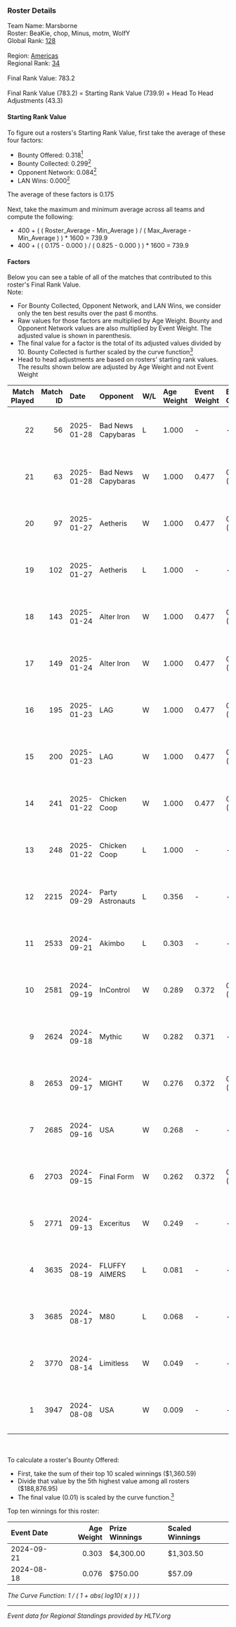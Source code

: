 ### Roster Details<br />
Team Name: Marsborne<br />
Roster: BeaKie, chop, Minus, motm, WolfY<br />
Global Rank: [128](../../standings_global_2025_02_03.md)<br />
<br />
Region: [Americas]( ../../standings_americas_2025_02_03.md)<br />
Regional Rank: [34]( ../../standings_americas_2025_02_03.md)<br />
<br />
Final Rank Value:  783.2<br />
<br />
Final Rank Value (783.2) = Starting Rank Value (739.9) + Head To Head Adjustments (43.3)<br />

#### Starting Rank Value<br />
To figure out a rosters's Starting Rank Value, first take the average of these four factors:<br />
- Bounty Offered: 0.318[<sup>1</sup>](#table2)
- Bounty Collected: 0.299[<sup>2</sup>](#table1)
- Opponent Network: 0.084[<sup>2</sup>](#table1)
- LAN Wins: 0.000[<sup>2</sup>](#table1)

The average of these factors is 0.175<br />
<br />
Next, take the maximum and minimum average across all teams and compute the following:<br />
- 400 + ( ( Roster_Average - Min_Average ) / ( Max_Average - Min_Average ) ) * 1600 = 739.9
- 400 + ( ( 0.175 - 0.000 ) / ( 0.825 - 0.000 ) ) * 1600 = 739.9


#### Factors<br />
Below you can see a table of all of the matches that contributed to this roster's Final Rank Value.<br />
Note:<br />

- For Bounty Collected, Opponent Network, and LAN Wins, we consider only the ten best results over the past 6 months.
- Raw values for those factors are multiplied by Age Weight. Bounty and Opponent Network values are also multiplied by Event Weight. The adjusted value is shown in parenthesis.
- The final value for a factor is the total of its adjusted values divided by 10. Bounty Collected is further scaled by the curve function[<sup>3</sup>](#curveFunction)
- Head to head adjustments are based on rosters' starting rank values. The results shown below are adjusted by Age Weight and not Event Weight
<span id="table1"></span><br />


| Match Played | Match ID | Date       | Opponent           | W/L | Age Weight | Event Weight | Bounty Collected | Opponent Network | LAN Wins  | H2H Adj. | Roster                              |
| -: | -: | :- | :- | :- | :- | :- | :- | :- | :- | -: | :- |
|           22 |       56 | 2025-01-28 | Bad News Capybaras | L   | 1.000      | -            | -                | -                | -         |   -17.91 | BeaKie, chop, Minus, motm, WolfY    |
|           21 |       63 | 2025-01-28 | Bad News Capybaras | W   | 1.000      | 0.477        | 0.002 (0.001)    | 0.354 (0.169)    | 0 (0.000) |    13.40 | BeaKie, chop, Minus, motm, WolfY    |
|           20 |       97 | 2025-01-27 | Aetheris           | W   | 1.000      | 0.477        | 0.030 (0.015)    | 0.328 (0.156)    | 0 (0.000) |    16.33 | chop, Minus, motm, steel, WolfY     |
|           19 |      102 | 2025-01-27 | Aetheris           | L   | 1.000      | -            | -                | -                | -         |   -15.12 | BeaKie, chop, Minus, motm, WolfY    |
|           18 |      143 | 2025-01-24 | Alter Iron         | W   | 1.000      | 0.477        | 0.019 (0.009)    | 0.301 (0.144)    | 0 (0.000) |    12.67 | chop, Minus, motm, steel, WolfY     |
|           17 |      149 | 2025-01-24 | Alter Iron         | W   | 1.000      | 0.477        | 0.019 (0.009)    | 0.301 (0.144)    | 0 (0.000) |    13.81 | chop, Minus, motm, steel, WolfY     |
|           16 |      195 | 2025-01-23 | LAG                | W   | 1.000      | 0.477        | 0.004 (0.002)    | 0.121 (0.058)    | 0 (0.000) |    10.01 | chop, Minus, motm, steel, WolfY     |
|           15 |      200 | 2025-01-23 | LAG                | W   | 1.000      | 0.477        | 0.004 (0.002)    | 0.121 (0.058)    | 0 (0.000) |    10.82 | chop, Minus, motm, steel, WolfY     |
|           14 |      241 | 2025-01-22 | Chicken Coop       | W   | 1.000      | 0.477        | 0.014 (0.007)    | 0.169 (0.081)    | 0 (0.000) |    12.54 | chop, Grizz, Minus, motm, steel     |
|           13 |      248 | 2025-01-22 | Chicken Coop       | L   | 1.000      | -            | -                | -                | -         |   -19.25 | chop, Grizz, Minus, motm, steel     |
|           12 |     2215 | 2024-09-29 | Party Astronauts   | L   | 0.356      | -            | -                | -                | -         |    -3.38 | BeaKie, chop, cxzi, motm, stamina   |
|           11 |     2533 | 2024-09-21 | Akimbo             | L   | 0.303      | -            | -                | -                | -         |    -5.06 | BeaKie, chop, CLASIA, motm, stamina |
|           10 |     2581 | 2024-09-19 | InControl          | W   | 0.289      | 0.372        | 0.006 (0.001)    | 0.034 (0.004)    | 0 (0.000) |     3.04 | BeaKie, chop, CLASIA, motm, stamina |
|            9 |     2624 | 2024-09-18 | Mythic             | W   | 0.282      | 0.371        | -                | 0.072 (0.008)    | 0 (0.000) |     1.86 | BeaKie, chop, CLASIA, motm, stamina |
|            8 |     2653 | 2024-09-17 | MIGHT              | W   | 0.276      | 0.372        | 0.006 (0.001)    | 0.160 (0.016)    | 0 (0.000) |     4.65 | BeaKie, chop, CLASIA, motm, stamina |
|            7 |     2685 | 2024-09-16 | USA                | W   | 0.268      | -            | -                | -                | -         |     1.56 | BeaKie, chop, CLASIA, motm, stamina |
|            6 |     2703 | 2024-09-15 | Final Form         | W   | 0.262      | 0.372        | 0.002 (0.000)    | -                | -         |     1.94 | BeaKie, chop, CLASIA, motm, stamina |
|            5 |     2771 | 2024-09-13 | Exceritus          | W   | 0.249      | -            | -                | -                | -         |     1.80 | BeaKie, chop, CLASIA, motm, stamina |
|            4 |     3635 | 2024-08-19 | FLUFFY AIMERS      | L   | 0.081      | -            | -                | -                | -         |    -0.76 | BeaKie, chop, CLASIA, motm, stamina |
|            3 |     3685 | 2024-08-17 | M80                | L   | 0.068      | -            | -                | -                | -         |    -0.26 | BeaKie, chop, CLASIA, motm, stamina |
|            2 |     3770 | 2024-08-14 | Limitless          | W   | 0.049      | -            | -                | -                | -         |     0.54 | BeaKie, chop, CLASIA, motm, stamina |
|            1 |     3947 | 2024-08-08 | USA                | W   | 0.009      | -            | -                | -                | -         |     0.05 | BeaKie, chop, CLASIA, motm, stamina |

<br />
<span id="table2"></span><br />
To calculate a roster's Bounty Offered:<br />

- First, take the sum of their top 10 scaled winnings ($1,360.59)
- Divide that value by the 5th highest value among all rosters ($188,876.95)
- The final value (0.01) is scaled by the curve function.[<sup>3</sup>](#curveFunction)

Top ten winnings for this roster:<br />

| Event Date | Age Weight | Prize Winnings | Scaled Winnings |
| :- | -: | :- | :- |
| 2024-09-21 |      0.303 | $4,300.00      | $1,303.50       |
| 2024-08-18 |      0.076 | $750.00        | $57.09          |


<span id="curveFunction"></span>_The Curve Function: 1 / ( 1 + abs( log10( x ) ) )_<br />

---
_Event data for Regional Standings provided by HLTV.org_<br />
